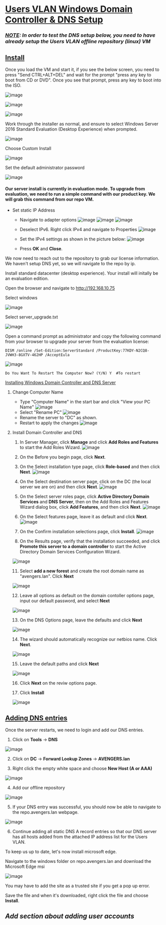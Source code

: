 # <u> Users VLAN Windows Domain Controller & DNS Setup</u>

### <u>***NOTE</u>: In order to test the DNS setup below, you need to have already setup the Users VLAN offline repository (linux) VM***

## <b><u>Install</u></b>

Once you load the VM and start it, if you see the below screen, you need to press "Send CTRL+ALT+DEL" and wait for the prompt "press any key to boot from CD or DVD". Once you see that prompt, press any key to boot into the ISO.

![image](https://github.com/jonezy35/Training-Environment/blob/main/images/Screenshot%202023-03-19%20at%201.23.43%20PM.png?raw=true)

![image](https://github.com/jonezy35/Training-Environment/blob/main/images/Screenshot%202023-03-19%20at%201.23.58%20PM.png?raw=true)

![image](https://github.com/jonezy35/Training-Environment/blob/main/images/Screenshot%202023-03-19%20at%201.24.45%20PM.png?raw=true)

Work through the installer as normal, and ensure to select Windows Server 2016 Standard Evaluation (Desktop Experience) when prompted.

![image](https://github.com/jonezy35/Training-Environment/blob/main/images/Screenshot%202023-03-19%20at%201.27.43%20PM.png?raw=true)

Choose Custom Install

![image](https://github.com/jonezy35/Training-Environment/blob/main/images/Screenshot%202023-03-19%20at%201.28.33%20PM.png?raw=true)

Set the default administrator password

![image](https://github.com/jonezy35/Training-Environment/blob/main/images/Screenshot%202023-03-19%20at%201.38.27%20PM.png?raw=true)


#### Our server install is currently in evaluation mode. To upgrade from evaluation, we need to run a simple command with our product key. We will grab this command from our repo VM.

- Set static IP Address
    - Navigate to adapter options
    ![image](https://github.com/jonezy35/Training-Environment/blob/main/images/Screenshot%202023-03-17%20at%206.30.25%20PM.png?raw=true)
    ![image](https://github.com/jonezy35/Training-Environment/blob/main/images/Screenshot%202023-03-17%20at%206.30.31%20PM.png?raw=true)
    ![image](https://github.com/jonezy35/Training-Environment/blob/main/images/Screenshot%202023-03-17%20at%206.30.38%20PM.png?raw=true)

    - Deselect IPv6. Right click IPv4 and navigate to Properties
    ![image](https://github.com/jonezy35/Training-Environment/blob/main/images/Screenshot%202023-03-17%20at%206.30.51%20PM.png?raw=true)
    - Set the IPv4 settings as shown in the picture below:
    ![image](https://github.com/jonezy35/Training-Environment/blob/main/images/Screenshot%202023-03-17%20at%206.34.49%20PM.png?raw=true)

    - Press **OK** and **Close**.

We now need to reach out to the repository to grab our license information. We haven't setup DNS yet, so we will navigate to the repo by ip.

Install standard datacenter (desktop experience). Your install will initally be an evaluation edition.

Open the browser and navigate to http://192.168.10.75

Select windows

![image](https://github.com/jonezy35/Training-Environment/blob/main/images/Screenshot%202023-03-19%20at%201.43.43%20PM.png?raw=true)

Select server_upgrade.txt

![image](https://github.com/jonezy35/Training-Environment/blob/main/images/Screenshot%202023-03-19%20at%201.43.53%20PM.png?raw=true)

Open a command prompt as administrator and copy the following command from your browser to upgrade your server from the evaluation license:

```
DISM /online /Set-Edition:ServerStandard /ProductKey:77KDY-N2CQ8-JVWH3-8GXTV-462HP /AcceptEula
```

![image](https://github.com/jonezy35/Training-Environment/blob/main/images/Screenshot%202023-03-19%20at%201.45.21%20PM.png?raw=true)

```
Do You Want To Restart The Computer Now? (Y/N) Y  #To restart
```

<u>Installing Windows Domain Controller and DNS Server</u>

1. Change Computer Name
    - Type "Computer Name" in the start bar and click "View your PC Name"
    ![image](https://github.com/jonezy35/Training-Environment/blob/main/images/Screenshot%202023-03-17%20at%205.41.11%20PM.png?raw=true)
    - Select "Rename PC"
    ![image](https://github.com/jonezy35/Training-Environment/blob/main/images/Screenshot%202023-03-17%20at%205.41.21%20PM.png?raw=true)
    - Rename the server to "DC" as shown.
    - Restart to apply the changes
    ![image](https://github.com/jonezy35/Training-Environment/blob/main/images/Screenshot%202023-03-17%20at%205.41.34%20PM.png?raw=true)

3. Install Domain Controller and DNS
    1. In Server Manager, click **Manage** and click **Add Roles and Features** to start the Add Roles Wizard.
    ![image](https://github.com/jonezy35/Training-Environment/blob/main/images/Screenshot%202023-03-17%20at%206.47.57%20PM.png?raw=true)

    2. On the Before you begin page, click **Next**.

    3. On the Select installation type page, click **Role-based** and then click **Next**.
    ![image](https://github.com/jonezy35/Training-Environment/blob/main/images/Screenshot%202023-03-17%20at%206.48.06%20PM.png?raw=true)
    4. On the Select destination server page, click on the DC (the local server we are on) and then click **Next**.
    ![image](https://github.com/jonezy35/Training-Environment/blob/main/images/Screenshot%202023-03-17%20at%206.54.15%20PM.png?raw=true)

    6. On the Select server roles page, click **Active Directory Domain Services** and **DNS Server**, then on the Add Roles and Features Wizard dialog box, click **Add Features**, and then click **Next**.
    ![image](https://github.com/jonezy35/Training-Environment/blob/main/images/Screenshot%202023-03-17%20at%206.54.30%20PM.png?raw=true)

    7. On the Select features page, leave it as default and click **Next**.
    ![image](https://github.com/jonezy35/Training-Environment/blob/main/images/Screenshot%202023-03-17%20at%206.54.47%20PM.png?raw=true)

    9. On the Confirm installation selections page, click **Install**.
    ![image](https://github.com/jonezy35/Training-Environment/blob/main/images/Screenshot%202023-03-17%20at%206.55.01%20PM.png?raw=true)

    10. On the Results page, verify that the installation succeeded, and click **Promote this server to a domain controller** to start the Active Directory Domain Services Configuration Wizard.

    ![image](https://github.com/jonezy35/Training-Environment/blob/main/images/Screenshot%202023-03-18%20at%208.22.55%20AM.png?raw=true)

    11. Select **add a new forest** and create the root domain name as "avengers.lan". Click **Next**

    ![image](https://github.com/jonezy35/Training-Environment/blob/main/images/Screenshot%202023-03-18%20at%208.23.38%20AM.png?raw=true)

    12. Leave all options as default on the domain contoller options page, input our default password, and select **Next**

    ![image](https://github.com/jonezy35/Training-Environment/blob/main/images/Screenshot%202023-03-18%20at%208.26.37%20AM.png?raw=true)

    13. On the DNS Options page, leave the defaults and click **Next**

    ![image](https://github.com/jonezy35/Training-Environment/blob/main/images/Screenshot%202023-03-18%20at%208.26.46%20AM.png?raw=true)
    
    14. The wizard should automatically recognize our netbios name. Click **Next**.

    ![image](https://github.com/jonezy35/Training-Environment/blob/main/images/Screenshot%202023-03-18%20at%208.27.31%20AM.png?raw=true)

    15. Leave the default paths and click **Next**

    ![image](https://github.com/jonezy35/Training-Environment/blob/main/images/Screenshot%202023-03-18%20at%208.27.59%20AM.png?raw=true)

    16. Click **Next** on the reviw options page.

    17. Click **Install**

    ![image](https://github.com/jonezy35/Training-Environment/blob/main/images/Screenshot%202023-03-18%20at%208.29.31%20AM.png?raw=true)


## <u> Adding DNS entries</u>

Once the server restarts, we need to login and add our DNS entries.

1. Click on **Tools** -> **DNS**

![image](https://github.com/jonezy35/Training-Environment/blob/main/images/Screenshot%202023-03-18%20at%208.41.07%20AM.png?raw=true)

2. Click on **DC** -> **Forward Lookup Zones** -> **AVENGERS.lan**

3. Right click the empty white space and choose **New Host (A or AAA)**

![image](https://github.com/jonezy35/Training-Environment/blob/main/images/Screenshot%202023-03-18%20at%208.42.33%20AM.png?raw=true)

4. Add our offline repository

![image](https://github.com/jonezy35/Training-Environment/blob/main/images/Screenshot%202023-03-18%20at%208.45.06%20AM.png?raw=true)

5. If your DNS entry was successful, you should now be able to navigate to the repo.avengers.lan webpage.

![image](https://github.com/jonezy35/Training-Environment/blob/main/images/Screenshot%202023-03-18%20at%208.47.48%20AM.png?raw=true)

6. Continue adding all static DNS A record entries so that our DNS server has all hosts added from the attached IP address list for the Users VLAN.


To keep us up to date, let's now install microsoft edge.

Navigate to the windows folder on repo.avengers.lan and download the Microsoft Edge msi

![image](https://github.com/jonezy35/Training-Environment/blob/main/images/Screenshot%202023-03-19%20at%202.46.26%20PM.png?raw=true)

You may have to add the site as a trusted site if you get a pop up error.

Save the file and when it's downloaded, right click the file and choose **Install**.

## ***Add section about adding user accounts***
